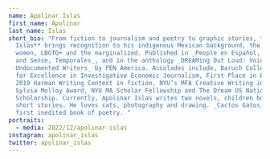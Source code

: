 ```yaml
---
name: Apolinar Islas
first_name: Apolinar
last_name: Islas
short_bio: "From fiction to journalism and poetry to graphic stories, **Apolinar
  Islas** brings recognition to his indigenous Mexican background, the sick,
  women, LBGTQ+ and the marginalized. Published in _People en Español, Dollars
  and Sense, Temporales_, and in the anthology _DREAMing Out Loud: Voices of
  Undocumented Writers_ by PEN America. Accolades include, Baruch College Award
  for Excellence in Investigative Economic Journalism, First Place in Baruch’s
  2019 Harman Writing Contest in fiction, NYU’s MFA Creative Writing in Spanish
  Sylvia Molloy Award, NYU MA Scholar Fellowship and The Dream US National
  Scholarship. Currently, Apolinar Islas writes two novels, children books and
  short stories. He loves cats, photography and drawing. _Cactos Gatos_ is his
  first inedited book of poetry. "
portraits:
  - media: 2022/12/apolinar-islas
instagram: apolinar_islas
twitter: apolinar_islas
---
```


